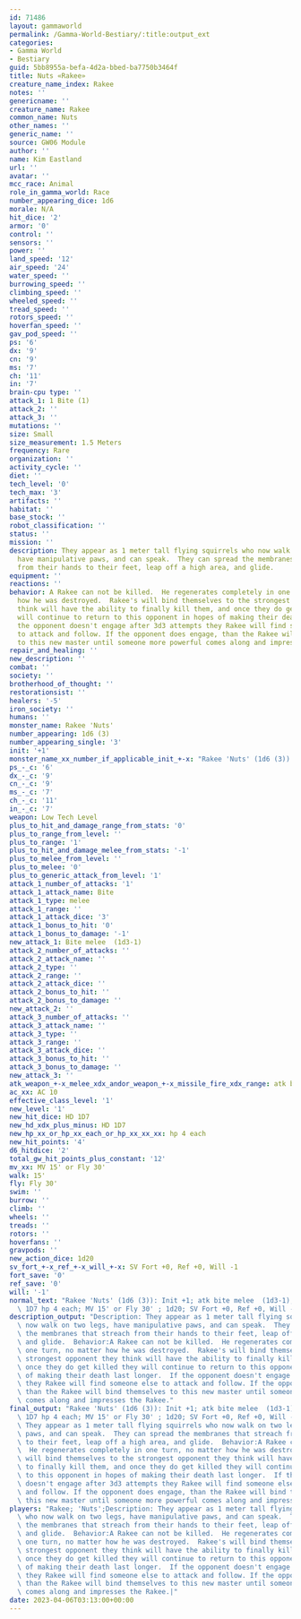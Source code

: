 ```yaml
---
id: 71486
layout: gammaworld
permalink: /Gamma-World-Bestiary/:title:output_ext
categories:
- Gamma World
- Bestiary
guid: 5bb8955a-befa-4d2a-bbed-ba7750b3464f
title: Nuts «Rakee»
creature_name_index: Rakee
notes: ''
genericname: ''
creature_name: Rakee
common_name: Nuts
other_names: ''
generic_name: ''
source: GW06 Module
author: ''
name: Kim Eastland
url: ''
avatar: ''
mcc_race: Animal
role_in_gamma_world: Race
number_appearing_dice: 1d6
morale: N/A
hit_dice: '2'
armor: '0'
control: ''
sensors: ''
power: ''
land_speed: '12'
air_speed: '24'
water_speed: ''
burrowing_speed: ''
climbing_speed: ''
wheeled_speed: ''
tread_speed: ''
rotors_speed: ''
hoverfan_speed: ''
gav_pod_speed: ''
ps: '6'
dx: '9'
cn: '9'
ms: '7'
ch: '11'
in: '7'
brain-cpu type: ''
attack_1: 1 Bite (1)
attack_2: ''
attack_3: ''
mutations: ''
size: Small
size_measurement: 1.5 Meters
frequency: Rare
organization: ''
activity_cycle: ''
diet: ''
tech_level: '0'
tech_max: '3'
artifacts: ''
habitat: ''
base_stock: ''
robot_classification: ''
status: ''
mission: ''
description: They appear as 1 meter tall flying squirrels who now walk on two legs,
  have manipulative paws, and can speak.  They can spread the membranes that streach
  from their hands to their feet, leap off a high area, and glide.
equipment: ''
reactions: ''
behavior: A Rakee can not be killed.  He regenerates completely in one turn, no matter
  how he was destroyed.  Rakee's will bind themselves to the strongest opponent they
  think will have the ability to finally kill them, and once they do get killed they
  will continue to return to this opponent in hopes of making their death last longer.  If
  the opponent doesn't engage after 3d3 attempts they Rakee will find someone else
  to attack and follow. If the opponent does engage, than the Rakee will bind themselves
  to this new master until someone more powerful comes along and impresses the Rakee.
repair_and_healing: ''
new_description: ''
combat: ''
society: ''
brotherhood_of_thought: ''
restorationsist: ''
healers: '-5'
iron_society: ''
humans: ''
monster_name: Rakee 'Nuts'
number_appearing: 1d6 (3)
number_appearing_single: '3'
init: '+1'
monster_name_xx_number_if_applicable_init_+-x: "Rakee 'Nuts' (1d6 (3)): Init +1"
ps_-_c: '6'
dx_-_c: '9'
cn_-_c: '9'
ms_-_c: '7'
ch_-_c: '11'
in_-_c: '7'
weapon: Low Tech Level
plus_to_hit_and_damage_range_from_stats: '0'
plus_to_range_from_level: ''
plus_to_range: '1'
plus_to_hit_and_damage_melee_from_stats: '-1'
plus_to_melee_from_level: ''
plus_to_melee: '0'
plus_to_generic_attack_from_level: '1'
attack_1_number_of_attacks: '1'
attack_1_attack_name: Bite
attack_1_type: melee
attack_1_range: ''
attack_1_attack_dice: '3'
attack_1_bonus_to_hit: '0'
attack_1_bonus_to_damage: '-1'
new_attack_1: Bite melee  (1d3-1)
attack_2_number_of_attacks: ''
attack_2_attack_name: ''
attack_2_type: ''
attack_2_range: ''
attack_2_attack_dice: ''
attack_2_bonus_to_hit: ''
attack_2_bonus_to_damage: ''
new_attack_2: ''
attack_3_number_of_attacks: ''
attack_3_attack_name: ''
attack_3_type: ''
attack_3_range: ''
attack_3_attack_dice: ''
attack_3_bonus_to_hit: ''
attack_3_bonus_to_damage: ''
new_attack_3: ''
atk_weapon_+-x_melee_xdx_andor_weapon_+-x_missile_fire_xdx_range: atk bite melee  (1d3-1)
ac_xx: AC 10
effective_class_level: '1'
new_level: '1'
new_hit_dice: HD 1D7
new_hd_xdx_plus_minus: HD 1D7
new_hp_xx_or_hp_xx_each_or_hp_xx_xx_xx: hp 4 each
new_hit_points: '4'
d6_hitdice: '2'
total_gw_hit_points_plus_constant: '12'
mv_xx: MV 15' or Fly 30'
walk: 15'
fly: Fly 30'
swim: ''
burrow: ''
climb: ''
wheels: ''
treads: ''
rotors: ''
hoverfans: ''
gravpods: ''
new_action_dice: 1d20
sv_fort_+-x_ref_+-x_will_+-x: SV Fort +0, Ref +0, Will -1
fort_save: '0'
ref_save: '0'
will: '-1'
normal_text: "Rakee 'Nuts' (1d6 (3)): Init +1; atk bite melee  (1d3-1); AC 10; HD\
  \ 1D7 hp 4 each; MV 15' or Fly 30' ; 1d20; SV Fort +0, Ref +0, Will -1"
description_output: "Description: They appear as 1 meter tall flying squirrels who\
  \ now walk on two legs, have manipulative paws, and can speak.  They can spread\
  \ the membranes that streach from their hands to their feet, leap off a high area,\
  \ and glide.  Behavior:A Rakee can not be killed.  He regenerates completely in\
  \ one turn, no matter how he was destroyed.  Rakee's will bind themselves to the\
  \ strongest opponent they think will have the ability to finally kill them, and\
  \ once they do get killed they will continue to return to this opponent in hopes\
  \ of making their death last longer.  If the opponent doesn't engage after 3d3 attempts\
  \ they Rakee will find someone else to attack and follow. If the opponent does engage,\
  \ than the Rakee will bind themselves to this new master until someone more powerful\
  \ comes along and impresses the Rakee."
final_output: "Rakee 'Nuts' (1d6 (3)): Init +1; atk bite melee  (1d3-1); AC 10; HD\
  \ 1D7 hp 4 each; MV 15' or Fly 30' ; 1d20; SV Fort +0, Ref +0, Will -1Description:\
  \ They appear as 1 meter tall flying squirrels who now walk on two legs, have manipulative\
  \ paws, and can speak.  They can spread the membranes that streach from their hands\
  \ to their feet, leap off a high area, and glide.  Behavior:A Rakee can not be killed.\
  \  He regenerates completely in one turn, no matter how he was destroyed.  Rakee's\
  \ will bind themselves to the strongest opponent they think will have the ability\
  \ to finally kill them, and once they do get killed they will continue to return\
  \ to this opponent in hopes of making their death last longer.  If the opponent\
  \ doesn't engage after 3d3 attempts they Rakee will find someone else to attack\
  \ and follow. If the opponent does engage, than the Rakee will bind themselves to\
  \ this new master until someone more powerful comes along and impresses the Rakee."
players: "Rakee; 'Nuts';Description: They appear as 1 meter tall flying squirrels\
  \ who now walk on two legs, have manipulative paws, and can speak.  They can spread\
  \ the membranes that streach from their hands to their feet, leap off a high area,\
  \ and glide.  Behavior:A Rakee can not be killed.  He regenerates completely in\
  \ one turn, no matter how he was destroyed.  Rakee's will bind themselves to the\
  \ strongest opponent they think will have the ability to finally kill them, and\
  \ once they do get killed they will continue to return to this opponent in hopes\
  \ of making their death last longer.  If the opponent doesn't engage after 3d3 attempts\
  \ they Rakee will find someone else to attack and follow. If the opponent does engage,\
  \ than the Rakee will bind themselves to this new master until someone more powerful\
  \ comes along and impresses the Rakee.|"
date: 2023-04-06T03:13:00+00:00
---
```

</br>